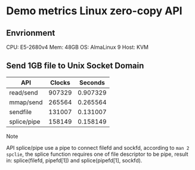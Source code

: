 # Demo metrics Linux zero-copy API

## Envrionment

CPU: E5-2680v4
Mem: 48GB
OS: AlmaLinux 9
Host: KVM

## Send 1GB file to Unix Socket Domain

| API         | Clocks | Seconds  |
| ----------- | ------ | -------- |
| read/send   | 907329 | 0.907329 |
| mmap/send   | 265564 | 0.265564 |
| sendfile    | 131007 | 0.131007 |
| splice/pipe | 158149 | 0.158149 |

> [!NOTE]
> API splice/pipe use a pipe to connect filefd and sockfd, according to `man 2 spclie`,
> the splice function requires one of file descriptor to be pipe, result in:
> splice(filefd, pipefd[1]) and splice(pipefd[1], sockfd).
